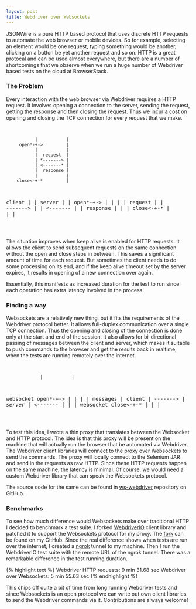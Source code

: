 ```yaml
---
layout: post
title: Webdriver over Websockets
---
```


JSONWire is a pure HTTP based protocol that uses discrete HTTP requests to automate the web browser or mobile devices. So for example, selecting an element would be one request, typing something would be another, clicking on a button be yet another request and so on. HTTP is a great protocal and can be used almost everywhere, but there are a number of shortcomings that we observe when we run a huge number of Webdriver based tests on the cloud at BrowserStack.

### The Problem

Every interaction with the web browser via Webdriver requires a HTTP request. It involves opening a connection to the server, sending the request, getting the response and then closing the request. Thus we incur a cost on opening and closing the TCP connection for every request that we make.
<div class="shaky-container"><pre class="shaky">

               |           |
         open*-+->         |
               |           |
               |  request  |
               | *-------> |
               | <-------* |
               |  response |
               |           |
        close<-+-*         |
client         |           |  server
               |           |
         open*-+->         |
               |           |
               |  request  |
               | *-------> |
               | <-------* |
               |  response |
               |           |
        close<-+-*         |
               |           |

</pre></div>

The situation improves when keep alive is enabled for HTTP requests. It allows the client to send subsequent requests on the same connection without the open and close steps in between. This saves a significant amount of time for each request. But sometimes the client needs to do some processing on its end, and if the keep alive timeout set by the server expires, it results in opening of a new connection over again.

Essentially, this manifests as increased duration for the test to run since each operation has extra latency involved in the process.

### Finding a way

Websockets are a relatively new thing, but it fits the requirements of the Webdriver protocol better. It allows full-duplex communication over a single TCP connection. Thus the opening and closing of the connection is done only at the start and end of the session. It also allows for bi-directional passing of messages between the client and server, which makes it suitable to push commands to the browser and get the results back in realtime, when the tests are running remotely over the internet.

<div class="shaky-container"><pre class="shaky">

                 |           |
 websocket open*-+->         |
                 |           |
                 | messages  |
      client     | *-------> |  server
                 | <-------* |
                 |           |
websocket close<-+-*         |
                 |           |

</pre></div>

To test this idea, I wrote a thin proxy that translates between the Websocket and HTTP protocol. The idea is that this proxy will be present on the machine that will actually run the browser that be automated via Webdriver. The Webdriver client libraries will connect to the proxy over Websockets to send the commands. The proxy will locally connect to the Selenium JAR and send in the requests as raw HTTP. Since these HTTP requests happen on the same machine, the latency is minimal. Of course, we would need a custom Webdriver library that can speak the Websockets protocol.

The source code for the same can be found in [ws-webdriver](https://github.com/sankha93/ws-webdriver) repository on GitHub.

### Benchmarks

To see how much difference would Websockets make over traditional HTTP I decided to benchmark a test suite. I forked [WebdriverIO](http://webdriver.io) client library and patched it to support the Websockets protocol for my proxy. The [fork](https://github.com/sankha93/webdriverio) can be found on my GitHub. Since the real difference shows when tests are run over the internet, I created a [ngrok](https://ngrok.com/) tunnel to my machine. Then I run the WebdriverIO test suite with the remote URL of the ngrok tunnel. There was a remarkable difference in the test running duration.

{% highlight text %}
Webdriver HTTP requests:         9 min 31.68 sec
Webdriver over Websockets:       5 min 55.63 sec
{% endhighlight %}

This chips off quite a bit of time from long running Webdriver tests and since Websockets is an open protocol we can write out own client libraries to send the Webdriver commands via it. Contributions are always welcome!
<script type="text/javascript" src="/js/shaky.dart.js">
